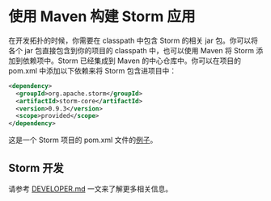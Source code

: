 # 使用 Maven 构建 Storm 应用

在开发拓扑的时候，你需要在 classpath 中包含 Storm 的相关 jar 包。你可以将各个 jar 包直接包含到你的项目的 classpath 中，也可以使用 Maven 将 Storm 添加到依赖项中。Storm 已经集成到 Maven 的中心仓库中。你可以在项目的 pom.xml 中添加以下依赖来将 Storm 包含进项目中：

```xml
<dependency>
  <groupId>org.apache.storm</groupId>
  <artifactId>storm-core</artifactId>
  <version>0.9.3</version>
  <scope>provided</scope>
</dependency>
```

这是一个 Storm 项目的 pom.xml 文件的[例子][1]。

## Storm 开发

请参考 [DEVELOPER.md][2] 一文来了解更多相关信息。


[1]: https://github.com/apache/storm/blob/master/examples/storm-starter/pom.xml
[2]: https://github.com/apache/storm/blob/master/DEVELOPER.md